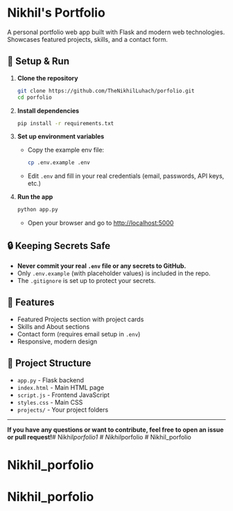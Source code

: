 # Nikhil's Portfolio

A personal portfolio web app built with Flask and modern web technologies. Showcases featured projects, skills, and a contact form.

## 🚀 Setup & Run

1. **Clone the repository**
   ```sh
   git clone https://github.com/TheNikhilLuhach/porfolio.git
   cd porfolio
   ```

2. **Install dependencies**
   ```sh
   pip install -r requirements.txt
   ```

3. **Set up environment variables**
   - Copy the example env file:
     ```sh
     cp .env.example .env
     ```
   - Edit `.env` and fill in your real credentials (email, passwords, API keys, etc.)

4. **Run the app**
   ```sh
   python app.py
   ```
   - Open your browser and go to [http://localhost:5000](http://localhost:5000)

## 🔒 Keeping Secrets Safe
- **Never commit your real `.env` file or any secrets to GitHub.**
- Only `.env.example` (with placeholder values) is included in the repo.
- The `.gitignore` is set up to protect your secrets.

## 📝 Features
- Featured Projects section with project cards
- Skills and About sections
- Contact form (requires email setup in `.env`)
- Responsive, modern design

## 📂 Project Structure
- `app.py` - Flask backend
- `index.html` - Main HTML page
- `script.js` - Frontend JavaScript
- `styles.css` - Main CSS
- `projects/` - Your project folders

---

**If you have any questions or want to contribute, feel free to open an issue or pull request!**#   N i k h i l _ p o r f o l i o 1  
 #   N i k h i l _ p o r f o l i o  
 # Nikhil_porfolio
# Nikhil_porfolio
# Nikhil_porfolio
